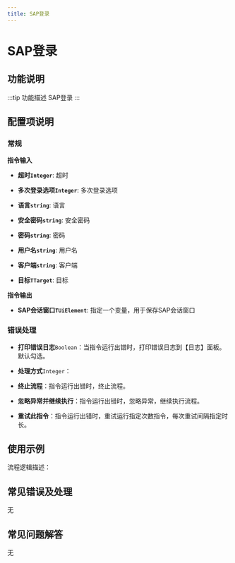```yaml
---
title: SAP登录
---
```


# SAP登录

## 功能说明

:::tip 功能描述
SAP登录
:::

## 配置项说明

### 常规

**指令输入**

- **超时`Integer`**: 超时

- **多次登录选项`Integer`**: 多次登录选项

- **语言`string`**: 语言

- **安全密码`string`**: 安全密码

- **密码`string`**: 密码

- **用户名`string`**: 用户名

- **客户端`string`**: 客户端

- **目标`TTarget`**: 目标


**指令输出**

- **SAP会话窗口`TUiElement`**: 指定一个变量，用于保存SAP会话窗口

### 错误处理

- **打印错误日志**`Boolean`：当指令运行出错时，打印错误日志到【日志】面板。默认勾选。

- **处理方式**`Integer`：

 - **终止流程**：指令运行出错时，终止流程。

 - **忽略异常并继续执行**：指令运行出错时，忽略异常，继续执行流程。

 - **重试此指令**：指令运行出错时，重试运行指定次数指令，每次重试间隔指定时长。

## 使用示例

流程逻辑描述：

## 常见错误及处理

无

## 常见问题解答

无

